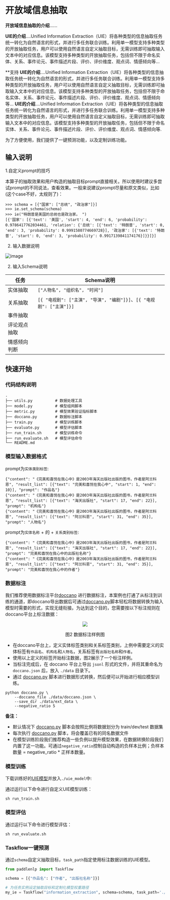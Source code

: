 # 开放域信息抽取

**开放域信息抽取的介绍**......

**UIE的介绍**....Unified Information Extraction（UIE）将各种类型的信息抽取任务统一转化为自然语言的形式，并进行多任务联合训练。利用单一模型支持多种类型的开放抽取任务，用户可以使用自然语言自定义抽取目标，无需训练即可抽取输入文本中的对应信息。该模型支持多种类型的开放抽取任务，包括但不限于命名实体、关系、事件论元、事件描述片段、评价、评价维度、观点词、情感倾向等...

**支持
**UIE的介绍**....Unified Information Extraction（UIE）将各种类型的信息抽取任务统一转化为自然语言的形式，并进行多任务联合训练。利用单一模型支持多种类型的开放抽取任务，用户可以使用自然语言自定义抽取目标，无需训练即可抽取输入文本中的对应信息。该模型支持多种类型的开放抽取任务，包括但不限于命名实体、关系、事件论元、事件描述片段、评价、评价维度、观点词、情感倾向等...
**UIE的介绍**....Unified Information Extraction（UIE）将各种类型的信息抽取任务统一转化为自然语言的形式，并进行多任务联合训练。利用单一模型支持多种类型的开放抽取任务，用户可以使用自然语言自定义抽取目标，无需训练即可抽取输入文本中的对应信息。该模型支持多种类型的开放抽取任务，包括但不限于命名实体、关系、事件论元、事件描述片段、评价、评价维度、观点词、情感倾向等.

为了方便使用，我们提供了一键预测功能，以及定制训练功能。


## 输入说明

1.自定义prompt的技巧

本算子的抽取效果和用户构造的抽取目标prompt直接相关。所以使用时建议多尝试prompt的不同说法，查看效果。一般来说建议prompt尽量和原文类似，比如(这个case不好，太规则了)：
```
>>> schema = [{"国家": ["总统", "政治家"]}]
>>> ie.set_schema(schema)
>>> ie("特朗普是美国的总统也是政治家。 ")
[{'国家': [{'text': '美国', 'start': 4, 'end': 6, 'probability': 0.9786417762034461, 'relation': {'总统': [{'text': '特朗普', 'start': 0, 'end': 3, 'probability': 0.9991580774669728}], '政治家': [{'text': '特朗普', 'start': 0, 'end': 3, 'probability': 0.9917139841174176}]}}]}]
```

2. 输入数据说明

![image](https://user-images.githubusercontent.com/11793384/165436570-57f5d3db-fbda-409c-9be7-4bf20d5b48ed.png)


2. 输入Schema说明

| 任务 | Schema说明     |
| ---- | -------- |
| 实体抽取 | ```["人物名", "组织名", "时间"]``` |
| 关系抽取 | ```[{ "电视剧": ["主演", "导演", "编剧"]}]```、```[{ "电视剧": ["主演"]}]``` |
| 事件抽取 | |
| 评论观点抽取 | |
| 情感倾向判断 | |



## 快速开始

### 代码结构说明

```shell
.
├── utils.py          # 数据处理工具
├── model.py          # 模型组网脚本
├── metric.py         # 模型效果验证指标脚本
├── doccano.py        # 数据标注脚本
├── train.py          # 模型训练脚本
├── evaluate.py       # 模型评估脚本
├── run_train.sh      # 模型训练命令
├── run_evaluate.sh   # 模型评估命令
└── README.md
```

### 模型输入数据格式

prompt为`实体类别标签`:

```text
{"content": "《完美和喜悦在我心中》是2003年海天出版社出版的图书，作者是阿兰科恩", "result_list": [{"text": "完美和喜悦在我心中", "start": 1, "end": 10}], "prompt": "作品名"}
{"content": "《完美和喜悦在我心中》是2003年海天出版社出版的图书，作者是阿兰科恩", "result_list": [{"text": "海天出版社", "start": 17, "end": 22}], "prompt": "机构名"}
{"content": "《完美和喜悦在我心中》是2003年海天出版社出版的图书，作者是阿兰科恩", "result_list": [{"text": "阿兰科恩", "start": 31, "end": 35}], "prompt": "人物名"}
```

prompt为`实体名称` + 的 + `关系类别标签`:

```text
{"content": "《完美和喜悦在我心中》是2003年海天出版社出版的图书，作者是阿兰科恩", "result_list": [{"text": "海天出版社", "start": 17, "end": 22}], "prompt": "完美和喜悦在我心中的出版社名称"}
{"content": "《完美和喜悦在我心中》是2003年海天出版社出版的图书，作者是阿兰科恩", "result_list": [{"text": "阿兰科恩", "start": 31, "end": 35}], "prompt": "完美和喜悦在我心中的作者"}
```

### 数据标注

我们推荐使用数据标注平台[doccano](https://github.com/doccano/doccano) 进行数据标注，本案例也打通了从标注到训练的通道，即doccano导出数据后可通过[doccano.py](./doccano.py)脚本轻松将数据转换为输入模型时需要的形式，实现无缝衔接。为达到这个目的，您需要按以下标注规则在doccano平台上标注数据：

<div align="center">
    <img src=https://user-images.githubusercontent.com/40840292/164374314-9beea9ad-08ed-42bc-bbbc-9f68eb8a40ee.png />
    <p>图2 数据标注样例图<p/>
</div>

- 在doccano平台上，定义实体标签类别和关系标签类别，上例中需要定义的实体标签有`作品名`、`机构名`和`人物名`，关系标签有`出版社名称`和`作者`。
- 使用以上定义的标签开始标注数据，图2展示了一个标注样例。
- 当标注完成后，在 doccano 平台上导出 `jsonl` 形式的文件，并将其重命名为 `doccano.json` 后，放入 `./data` 目录下。
- 通过 [doccano.py](./doccano.py) 脚本进行数据形式转换，然后便可以开始进行相应模型训练。

```shell
python doccano.py \
    --doccano_file ./data/doccano.json \
    --save_dir ./data/ext_data \
    --negative_ratio 5
```

**备注：**
- 默认情况下 [doccano.py](./doccano.py) 脚本会按照比例将数据划分为 train/dev/test 数据集
- 每次执行 [doccano.py](./doccano.py) 脚本，将会覆盖已有的同名数据文件
- 在模型训练阶段我们推荐构造一些负例以提升模型效果，在数据转换阶段我们内置了这一功能。可通过`negative_ratio`控制自动构造的负样本比例；负样本数量 = negative_ratio * 正样本数量。

### 模型训练

下载训练好的[UIE模型](https://bj.bcebos.com/paddlenlp/taskflow/information_extraction/uie/model_state.pdparams)并放入`./uie_model`中:

通过运行以下命令进行自定义UIE模型训练：

```shell
sh run_train.sh
```

### 模型评估

通过运行以下命令进行模型评估：

```shell
sh run_evaluate.sh
```

### Taskflow一键预测

通过`schema`自定义抽取目标，`task_path`指定使用标注数据训练的UIE模型。

```python
from paddlenlp import Taskflow

schema = [{"作品名": ["作者", "出版社名称"]}]

# 为任务实例设定抽取目标和定制化模型权重路径
my_ie = Taskflow("information_extraction", schema=schema, task_path='./checkpoint/model_best')
```
